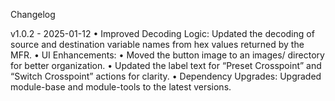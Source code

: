 Changelog

v1.0.2 - 2025-01-12
	•	Improved Decoding Logic:
Updated the decoding of source and destination variable names from hex values returned by the MFR.
	•	UI Enhancements:
	•	Moved the button image to an images/ directory for better organization.
	•	Updated the label text for “Preset Crosspoint” and “Switch Crosspoint” actions for clarity.
   	•	Dependency Upgrades:
Upgraded module-base and module-tools to the latest versions.
